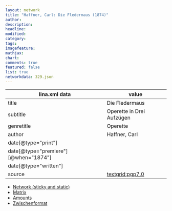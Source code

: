 ```yaml
---
layout: network
title: "Haffner, Carl: Die Fledermaus (1874)"
author:
description:
headline:
modified:
category:
tags:
imagefeature: 
mathjax: 
chart: 
comments: true
featured: false
list: true
networkdata: 329.json
---
```

lina.xml data  | value
------------- | -------------
title|Die Fledermaus
subtitle|Operette in Drei Aufzügen
genretitle|Operette
author|Haffner, Carl
date[@type="print"]|
date[@type="premiere"][@when="1874"]|
date[@type="written"]|
source|[textgrid:pgp7.0](https://textgridlab.org/1.0/tgcrud-public/rest/textgrid:pgp7.0/data)



* [Network (sticky and static)](/linas/network329)
* [Matrix](/linas/matrix329)
* [Amounts](/linas/amount329)
* [Zwischenformat](/linas/lina329 )
